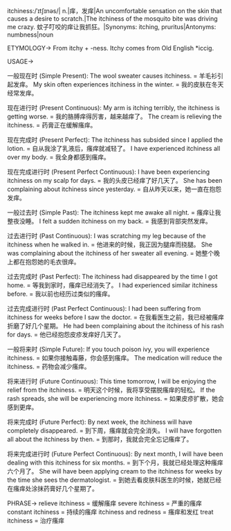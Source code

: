 itchiness:/ˈɪtʃɪnəs/| n.|痒，发痒|An uncomfortable sensation on the skin that causes a desire to scratch.|The itchiness of the mosquito bite was driving me crazy. 蚊子叮咬的痒让我抓狂。|Synonyms: itching, pruritus|Antonyms: numbness|noun

ETYMOLOGY->
From itchy + -ness.  Itchy comes from Old English *iccig.

USAGE->

一般现在时 (Simple Present):
The wool sweater causes itchiness. = 羊毛衫引起发痒。
My skin often experiences itchiness in the winter. = 我的皮肤在冬天经常发痒。

现在进行时 (Present Continuous):
My arm is itching terribly, the itchiness is getting worse. = 我的胳膊痒得厉害，越来越痒了。
The cream is relieving the itchiness. =  药膏正在缓解瘙痒。


现在完成时 (Present Perfect):
The itchiness has subsided since I applied the lotion. =  自从我涂了乳液后，瘙痒就减轻了。
I have experienced itchiness all over my body. = 我全身都感到瘙痒。


现在完成进行时 (Present Perfect Continuous):
I have been experiencing itchiness on my scalp for days. = 我的头皮已经痒了好几天了。
She has been complaining about itchiness since yesterday. = 自从昨天以来，她一直在抱怨发痒。


一般过去时 (Simple Past):
The itchiness kept me awake all night. = 瘙痒让我整夜没睡。
I felt a sudden itchiness on my back. = 我感到背部突然发痒。


过去进行时 (Past Continuous):
I was scratching my leg because of the itchiness when he walked in. = 他进来的时候，我正因为腿痒而挠腿。
She was complaining about the itchiness of her sweater all evening. = 她整个晚上都在抱怨她的毛衣很痒。


过去完成时 (Past Perfect):
The itchiness had disappeared by the time I got home. =  等我到家时，瘙痒已经消失了。
I had experienced similar itchiness before. = 我以前也经历过类似的瘙痒。


过去完成进行时 (Past Perfect Continuous):
I had been suffering from itchiness for weeks before I saw the doctor. = 在我看医生之前，我已经被瘙痒折磨了好几个星期。
He had been complaining about the itchiness of his rash for days. = 他已经抱怨皮疹发痒好几天了。


一般将来时 (Simple Future):
If you touch poison ivy, you will experience itchiness. = 如果你接触毒藤，你会感到瘙痒。
The medication will reduce the itchiness. = 药物会减少瘙痒。


将来进行时 (Future Continuous):
This time tomorrow, I will be enjoying the relief from the itchiness. = 明天这个时候，我将享受摆脱瘙痒的轻松。
If the rash spreads, she will be experiencing more itchiness. = 如果皮疹扩散，她会感到更痒。



将来完成时 (Future Perfect):
By next week, the itchiness will have completely disappeared. = 到下周，瘙痒就会完全消失。
I will have forgotten all about the itchiness by then. = 到那时，我就会完全忘记瘙痒了。


将来完成进行时 (Future Perfect Continuous):
By next month, I will have been dealing with this itchiness for six months. = 到下个月，我就已经处理这种瘙痒六个月了。
She will have been applying cream to the itchiness for weeks by the time she sees the dermatologist. = 到她去看皮肤科医生的时候，她就已经在瘙痒处涂抹药膏好几个星期了。



PHRASE->
relieve itchiness = 缓解瘙痒
severe itchiness = 严重的瘙痒
constant itchiness = 持续的瘙痒
itchiness and redness = 瘙痒和发红
treat itchiness = 治疗瘙痒
